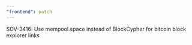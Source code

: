 ```yaml
---
"frontend": patch
---
```


SOV-3416: Use mempool.space instead of BlockCypher for bitcoin block explorer links
